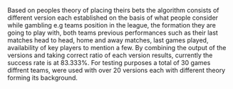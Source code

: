 Based on peoples theory of placing theirs bets the algorithm consists of different version each established on the basis of what people consider while gambling e.g teams position in the league, the formation they are going to play with, both teams previous performances such as their last matches head to head, home and away matches, last games played, availability of key players to mention a few. By combining the output of the versions and taking correct ratio of each version results, currently the success rate is at 83.333%. For testing purposes a total of 30 games diffrent teams, were used with over 20 versions each with different theory forming its background.
